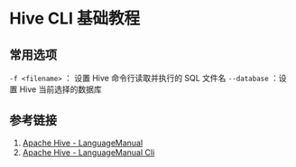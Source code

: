 # Hive CLI 基础教程


## 常用选项

`-f <filename>` ： 设置 Hive 命令行读取并执行的 SQL 文件名
`--database` ：设置 Hive 当前选择的数据库 

## 参考链接
1. [Apache Hive - LanguageManual](https://cwiki.apache.org/confluence/display/Hive/LanguageManual)
2. [Apache Hive - LanguageManual Cli](https://cwiki.apache.org/confluence/display/Hive/LanguageManual+Cli)